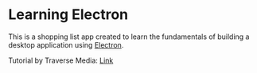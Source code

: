 # Learning Electron

This is a shopping list app created to learn the fundamentals of building a desktop application using [Electron](https://electronjs.org/).

Tutorial by Traverse Media: [Link](https://www.youtube.com/watch?v=kN1Czs0m1SU)
